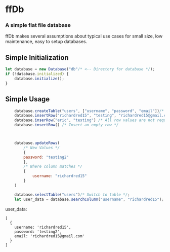 # ffDb

### A simple flat file database

ffDb makes several assumptions about typical use cases for small size, low maintenance, easy to setup databases.


## Simple Initialization

```javascript
let database = new Database("db"/* <-- Directory for database */);
if (!database.initialized) {
    database.initialize();
}
```

## Simple Usage

```javascript
    database.createTable("users", ["username", "password", "email"])/* Create Table selects the created table for modification */;
    database.insertRow("richardred15", "testing", "richardred15@gmail.com");
    database.inserRow("eric", "testing") /* All row values are not required */
    database.insertRow() /* Insert an empty row */



    database.updateRows(
        /* New Values */
        {
        password: "testing2"
        },
        /* Where column matches */
        {
            username: "richardred15"
        }
    )

    database.selectTable("users")/* Switch to table */;
    let user_data = database.searchColumn("username", "richardred15");
```
user_data:
```
[
  {
    username: 'richardred15',
    password: 'testing2',
    email: 'richardred15@gmail.com'
  }
]
```